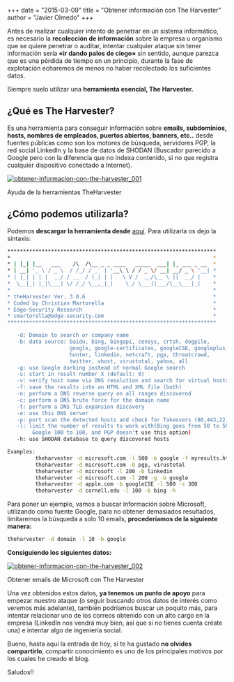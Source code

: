 +++
date = "2015-03-09"
title = "Obtener información con The Harvester"
author = "Javier Olmedo"
+++

Antes de realizar cualquier intento de penetrar en un sistema informático, es necesario la **recolección de información** sobre la empresa u organismo que se quiere penetrar o auditar, intentar cualquier ataque sin tener información sería **«ir dando palos de ciego»** sin sentido, aunque parezca que es una pérdida de tiempo en un principio, durante la fase de explotación echaremos de menos no haber recolectado los suficientes datos.

Siempre suelo utilizar una **herramienta esencial, The Harvester.**

## ¿Qué es The Harvester?

Es una herramienta para conseguir información sobre **emails, subdominios, hosts, nombres de empleados, puertos abiertos, banners, etc..** desde fuentes públicas como son los motores de búsqueda, servidores PGP, la red social LinkedIn y la base de datos de SHODAN (Buscador parecido a Google pero con la diferencia que no indexa contenido, si no que registra cualquier dispositivo conectado a Internet).

[![obtener-informacion-con-the-harvester_001](/images/obtener-informacion-con-the-harvester/obtener-informacion-con-the-harvester_001.png)](/images/obtener-informacion-con-the-harvester/obtener-informacion-con-the-harvester_001.png)

Ayuda de la herramientas TheHarvester

## ¿Cómo podemos utilizarla?

Podemos **descargar la herramienta desde** [aquí](https://github.com/laramies/theHarvester). Para utilizarla os dejo la sintaxis:

```bash
*******************************************************************
*                                                                 *
* | |_| |__   ___    /\  /\__ _ _ ____   _____  ___| |_ ___ _ __  *
* | __| '_ \ / _ \  / /_/ / _` | '__\ \ / / _ \/ __| __/ _ \ '__| *
* | |_| | | |  __/ / __  / (_| | |   \ V /  __/\__ \ ||  __/ |    *
*  \__|_| |_|\___| \/ /_/ \__,_|_|    \_/ \___||___/\__\___|_|    *
*                                                                 *
* theHarvester Ver. 3.0.6                                         *
* Coded by Christian Martorella                                   *
* Edge-Security Research                                          *
* cmartorella@edge-security.com                                   *
*******************************************************************

   -d: Domain to search or company name
   -b: data source: baidu, bing, bingapi, censys, crtsh, dogpile,
                    google, google-certificates, googleCSE, googleplus, google-profiles,
                    hunter, linkedin, netcraft, pgp, threatcrowd,
                    twitter, vhost, virustotal, yahoo, all
   -g: use Google dorking instead of normal Google search
   -s: start in result number X (default: 0)
   -v: verify host name via DNS resolution and search for virtual hosts
   -f: save the results into an HTML and XML file (both)
   -n: perform a DNS reverse query on all ranges discovered
   -c: perform a DNS brute force for the domain name
   -t: perform a DNS TLD expansion discovery
   -e: use this DNS server
   -p: port scan the detected hosts and check for Takeovers (80,443,22,21,8080)
   -l: limit the number of results to work with(Bing goes from 50 to 50 results,
        Google 100 to 100, and PGP doesn't use this option)
   -h: use SHODAN database to query discovered hosts

Examples:
         theharvester -d microsoft.com -l 500 -b google -f myresults.html
         theharvester -d microsoft.com -b pgp, virustotal
         theharvester -d microsoft -l 200 -b linkedin
         theharvester -d microsoft.com -l 200 -g -b google
         theharvester -d apple.com -b googleCSE -l 500 -s 300
         theharvester -d cornell.edu -l 100 -b bing -h
```

Para poner un ejemplo, vamos a buscar información sobre Microsoft, utilizando como fuente Google, para no obtener demasiados resultados, limitaremos la búsqueda a solo 10 emails, **procederíamos de la siguiente manera:**

```bash
theharvester -d domain -l 10 -b google
```

**Consiguiendo los siguientes datos:**

[![obtener-informacion-con-the-harvester_002](/images/obtener-informacion-con-the-harvester/obtener-informacion-con-the-harvester_002.png)](/images/obtener-informacion-con-the-harvester/obtener-informacion-con-the-harvester_002.png)

Obtener emails de Microsoft con The Harvester

Una vez obtenidos estos datos, **ya tenemos un punto de apoyo** para empezar nuestro ataque (o seguir buscando otros datos de interés como veremos más adelante), también podríamos buscar un poquito más, para intentar relacionar uno de los correos obtenido con un alto cargo en la empresa (LinkedIn nos vendrá muy bien, así que si no tienes cuenta créate una) e intentar algo de ingeniería social.

Bueno, hasta aquí la entrada de hoy, si te ha gustado **no olvides compartirlo**, compartir conocimiento es uno de los principales motivos por los cuales he creado el blog.

Saludos!!